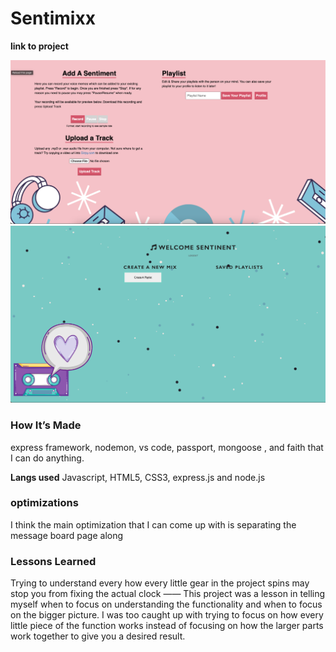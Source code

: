 # Sentimixx

**link to project**

![](recordpage.png)
![](profilepage.png)


### How It’s Made
express framework, nodemon, vs code, passport, mongoose , and faith that I can do anything. 

<b>Langs used</b>
Javascript, HTML5, CSS3, express.js and node.js


### optimizations

I think the main optimization that I can come up with is separating the message board page along

### Lessons Learned
Trying to understand every how every little gear in the project spins may stop you from fixing the actual clock
——
This project was a lesson in telling myself when to focus on understanding the functionality and when to focus on the bigger picture. I was too caught up with trying to focus on how every little piece of the function works instead of focusing on how the larger parts work together to give you a desired result. 
~~~~also simpler, how to create a like and dislike and delete feature and how to do create logins and sign ups while using Passport.